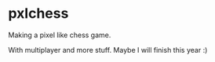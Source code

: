 # pxlchess
Making a pixel like chess game.

With multiplayer and more stuff. Maybe I will finish this year :)